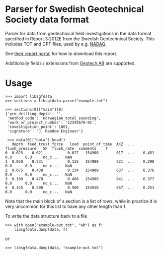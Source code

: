 # Parser for Swedish Geotechnical Society data format

Parser for data from geotechnical field investigations in the data
format specified in Report 3:2012E from the Swedish Geotechnical
Society. This includes TOT and CPT files, used by e.g.
[NADAG](http://geo.ngu.no/kart/nadag/).

See [their report
portal](http://www.sgf.net/web/page.aspx?refid=2678) for how to
download this report.

Additionally fields / extensions from [Geotech
AB](https://static1.squarespace.com/static/565c5cc1e4b05079e4c0fcfb/t/587c984bbf629abac09d265f/1484560476906/6-SWE-CPT-LOG-v5.xx.pdf)
are supported.

# Usage

    >>> import libsgfdata
    >>> sections = libsgfdata.parse("example.tot")
    
    >>> sections[0]["main"][0]
    {'pre_drilling_depth': '',
     'method_code': 'norwegian_total_sounding',
     'work_or_project_number': '12345678-01',
     'investigation_point': 1001,
     'signature': 'J. Random Engineer'}
     
     >>> data[0]["data"].head()
       depth  feed_trust_force   load  point_of_time  AKZ  ...  flush_pressure   SP  flush_rate  comments    T
    0  0.025   -0.021          -0.027   154908        617  ...    0.451         0.0      0.0     no_c...   NaN
    1  0.050    0.231           0.135   154908        621  ...    0.298         0.0      0.0     no_c...   NaN
    2  0.075    0.430           0.334   154909        637  ...    0.376         0.0      0.0     no_c...   NaN
    3  0.100    0.478           0.488   154909        641  ...    0.377         0.0      0.0     no_c...   NaN
    4  0.125    0.500           0.500   154910        657  ...    0.251         0.0      0.0     no_c...   NaN

Note that the main block of a section is a list of rows, while in
practice it is very uncommon for this list to have any other length
than 1.

To write the data structure back to a file

    >>> with open("example-out.tot", "wb") as f:
        libsgfdata.dump(data, f)

or

    >>> libsgfdata.dump(data, "example-out.tot")

